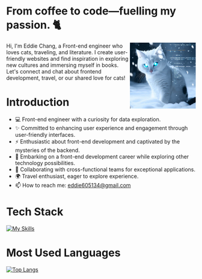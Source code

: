 # From coffee to code—fuelling my passion. 🐈

<img src="./public/codingcat.jpg" alt="Introduction Trailer" width="175" height="175" align="right">

Hi, I'm Eddie Chang, a Front-end engineer who loves cats, traveling, and literature. I create user-friendly websites and find inspiration in exploring new cultures and immersing myself in books. Let's connect and chat about frontend development, travel, or our shared love for cats!
# Introduction

- 💻 Front-end engineer with a curiosity for data exploration.
- ✨ Committed to enhancing user experience and engagement through user-friendly interfaces.
- ⚡️ Enthusiastic about front-end development and captivated by the mysteries of the backend.
- 🚀 Embarking on a front-end development career while exploring other technology possibilities.
- 🤝 Collaborating with cross-functional teams for exceptional applications.
- 🌍 Travel enthusiast, eager to explore experience.
- 📫 How to reach me: eddie605134@gmail.com

# Tech Stack

[![My Skills](https://skillicons.dev/icons?i=nodejs,js,ts,sass,bootstrap,tailwind,vue,nuxt,react,redux,vite,webpack,express,nest,vscode,git,github,gitlab,mysql,mongodb,postman,figma,ps,ai,docker,nginx&theme=light)](https://skillicons.dev)


# Most Used Languages
[![Top Langs](https://github-readme-stats.vercel.app/api/top-langs/?username=eddie605134&langs_count=5&hide=ejs,handlebars)](https://github.com/anuraghazra/github-readme-stats)



<!--
**Hans-Tsai/Hans-Tsai** is a ✨ _special_ ✨ repository because its `README.md` (this file) appears on your GitHub profile.

Here are some ideas to get you started:

- 🔭 I’m currently study at NCCU MIS.
- 🌱 I’m currently learning Node.js & Java & Docker.
- 👯 I’m looking to collaborate on javascript
- 🤔 I’m looking for help with Node.js
- 💬 Ask me about 
- 📫 How to reach me: lgs840522@gmail.com
- 😄 Pronouns: ...
- ⚡ Fun fact: ...
-->

<!-- 
參考文章:
- [如何建立獨一無二的 GitHub Profile！與三個很酷的設計及應用](https://medium.com/starbugs/%E5%A6%82%E4%BD%95%E5%BB%BA%E7%AB%8B%E7%8D%A8%E4%B8%80%E7%84%A1%E4%BA%8C%E7%9A%84-github-profile-%E8%88%87%E4%B8%89%E5%80%8B%E5%BE%88%E9%85%B7%E7%9A%84%E8%A8%AD%E8%A8%88%E5%8F%8A%E6%87%89%E7%94%A8-ef1cbb4b42c1)
- [設定 GitHub Profile 的 Background Color --- Managing your theme settings](https://docs.github.com/en/account-and-profile/setting-up-and-managing-your-personal-account-on-github/managing-personal-account-settings/managing-your-theme-settings)
-->
